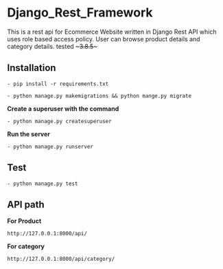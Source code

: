 # Django_Rest_Framework
This is a rest api for Ecommerce Website written in Django Rest API which uses role based access policy. 
User can browse product details and category details.
tested ~~~3.8.5~~~

## Installation
~~~
- pip install -r requirements.txt
~~~
~~~
- python manage.py makemigrations && python mange.py migrate
~~~
**Create a superuser with the command**
~~~
- python manage.py createsuperuser
~~~
**Run the server**
~~~
- python manage.py runserver
~~~
## Test
~~~
- python manage.py test
~~~

## API path
**For Product**
~~~
http://127.0.0.1:8000/api/
~~~
**For category**
~~~
http://127.0.0.1:8000/api/category/
~~~
